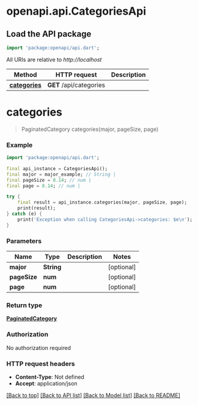 # openapi.api.CategoriesApi

## Load the API package
```dart
import 'package:openapi/api.dart';
```

All URIs are relative to *http://localhost*

Method | HTTP request | Description
------------- | ------------- | -------------
[**categories**](CategoriesApi.md#categories) | **GET** /api/categories | 


# **categories**
> PaginatedCategory categories(major, pageSize, page)



### Example
```dart
import 'package:openapi/api.dart';

final api_instance = CategoriesApi();
final major = major_example; // String | 
final pageSize = 8.14; // num | 
final page = 8.14; // num | 

try {
    final result = api_instance.categories(major, pageSize, page);
    print(result);
} catch (e) {
    print('Exception when calling CategoriesApi->categories: $e\n');
}
```

### Parameters

Name | Type | Description  | Notes
------------- | ------------- | ------------- | -------------
 **major** | **String**|  | [optional] 
 **pageSize** | **num**|  | [optional] 
 **page** | **num**|  | [optional] 

### Return type

[**PaginatedCategory**](PaginatedCategory.md)

### Authorization

No authorization required

### HTTP request headers

 - **Content-Type**: Not defined
 - **Accept**: application/json

[[Back to top]](#) [[Back to API list]](../README.md#documentation-for-api-endpoints) [[Back to Model list]](../README.md#documentation-for-models) [[Back to README]](../README.md)

